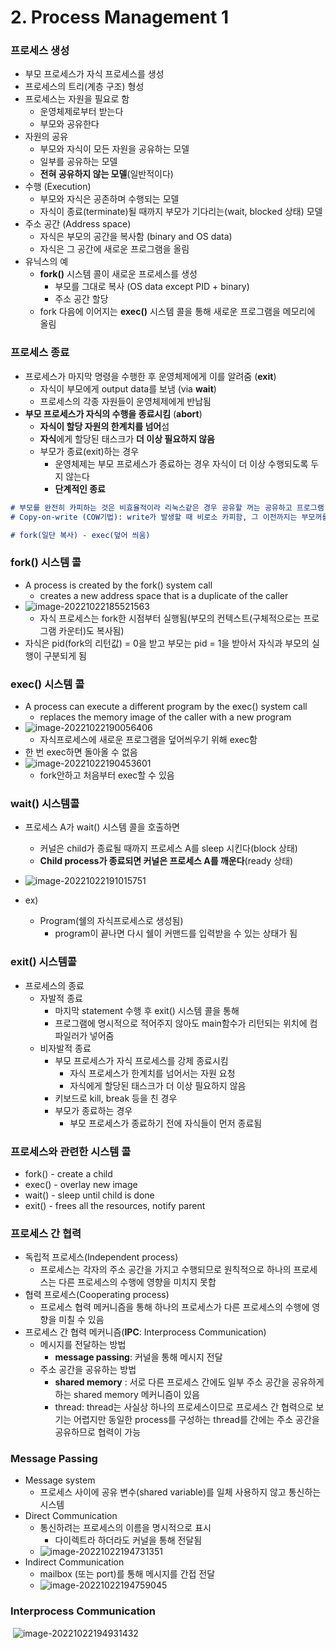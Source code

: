 # 2. Process Management 1

### 프로세스 생성

- 부모 프로세스가 자식 프로세스를 생성
- 프로세스의 트리(계층 구조) 형성
- 프로세스는 자원을 필요로 함
  - 운영체제로부터 받는다
  - 부모와 공유한다
- 자원의 공유
  - 부모와 자식이 모든 자원을 공유하는 모델
  - 일부를 공유하는 모델
  - **전혀 공유하지  않는 모델**(일반적이다)
- 수행 (Execution)
  - 부모와 자식은 공존하며 수행되는 모델
  - 자식이 종료(terminate)될 때까지 부모가 기다리는(wait, blocked 상태) 모델
- 주소 공간 (Address space)
  - 자식은 부모의 공간을 복사함 (binary and OS data)
  - 자식은 그 공간에 새로운 프로그램을 올림
- 유닉스의 예
  - **fork()** 시스템 콜이 새로운 프로세스를 생성
    - 부모를 그대로 복사 (OS data except PID + binary)
    - 주소 공간 할당
  - fork 다음에 이어지는 **exec()** 시스템 콜을 통해 새로운 프로그램을 메모리에 올림

### 프로세스 종료

- 프로세스가 마지막 명령을 수행한 후 운영체제에게 이를 알려줌 (**exit**)
  - 자식이 부모에게 output data를 보냄 (via **wait**)
  - 프로세스의 각종 자원들이 운영체제에게 반납됨
- **부모 프로세스가 자식의 수행을 종료시킴** (**abort**)
  - **자식이 할당 자원의 한계치를 넘어**섬
  - **자식**에게 할당된 태스크가 **더 이상 필요하지 않음**
  - 부모가 종료(exit)하는 경우
    - 운영체제는 부모 프로세스가 종료하는 경우 자식이 더 이상 수행되도록 두지 않는다
    - **단계적인 종료**

```markdown
# 부모를 완전히 카피하는 것은 비효율적이라 리눅스같은 경우 공유할 꺼는 공유하고 프로그램 카운터만 카피하는 식으로 구현함.
# Copy-on-write (COW기법): write가 발생할 때 비로소 카피함, 그 이전까지는 부모꺼를 공유하고 있음

# fork(일단 복사) - exec(덮어 씌움)
```

### fork() 시스템 콜

- A process is created by the fork() system call
  - creates a new address space that is a duplicate of the caller
- ![image-20221022185521563](2.Process_management.assets/image-20221022185521563.png)
  - 자식  프로세스는 fork한 시점부터 실행됨(부모의 컨텍스트(구체적으로는 프로그램 카운터)도 복사됨)
- 자식은 pid(fork의 리턴값) = 0을 받고 부모는 pid = 1을 받아서 자식과 부모의 실행이 구분되게 됨

### exec() 시스템 콜

- A process can execute a different program by the exec() system call
  - replaces the memory image of the caller with a new program
- ![image-20221022190056406](2.Process_management.assets/image-20221022190056406.png)
  - 자식프로세스에 새로운 프로그램을 덮어씌우기 위해 exec함
- 한 번 exec하면 돌아올 수 없음
- ![image-20221022190453601](2.Process_management.assets/image-20221022190453601.png)
  - fork안하고 처음부터 exec할 수 있음

### wait() 시스템콜

- 프로세스 A가 wait() 시스템 콜을 호출하면
  - 커널은 child가 종료될 때까지 프로세스 A를 sleep 시킨다(block 상태)
  - **Child process가 종료되면 커널은 프로세스 A를 깨운다**(ready 상태)
- ![image-20221022191015751](2.Process_management.assets/image-20221022191015751.png)

- ex) 
  - Program(쉘의 자식프로세스로 생성됨)
    - program이 끝나면 다시 쉘이 커맨드를 입력받을 수 있는 상태가 됨

### exit() 시스템콜

- 프로세스의 종료
  - 자발적 종료
    - 마지막 statement 수행 후 exit() 시스템 콜을 통해
    - 프로그램에 명시적으로 적어주지 않아도 main함수가 리턴되는 위치에 컴파일러가 넣어줌
  - 비자발적 종료
    - 부모 프로세스가 자식 프로세스를 강제 종료시킴
      - 자식 프로세스가 한계치를 넘어서는 자원 요청
      - 자식에게 할당된 태스크가 더 이상 필요하지 않음
    - 키보드로 kill, break 등을 친 경우
    - 부모가 종료하는 경우
      - 부모 프로세스가 종료하기 전에 자식들이 먼저 종료됨

### 프로세스와 관련한 시스템 콜

- fork() - create a child
- exec() - overlay new image
- wait() - sleep until child is done
- exit() - frees all the resources, notify parent

### 프로세스 간 협력

- 독립적 프로세스(Independent process)
  - 프로세스는 각자의 주소 공간을 가지고 수행되므로 원칙적으로 하나의 프로세스는 다른 프로세스의 수행에 영향을 미치지 못합
- 협력 프로세스(Cooperating process)
  - 프로세스 협력 메커니즘을 통해 하나의 프로세스가 다른 프로세스의 수행에 영향을 미칠 수 있음
- 프로세스 간 협력 메커니즘(**IPC**: Interprocess Communication)
  - 메시지를 전달하는 방법
    - **message passing**: 커널을 통해 메시지 전달
  - 주소 공간을 공유하는 방법
    - **shared memory** : 서로 다른 프로세스 간에도 일부 주소 공간을 공유하게 하는 shared memory 메커니즘이 있음
    - thread: thread는 사실상 하나의 프로세스이므로 프로세스 간 협력으로 보기는 어렵지만 동일한 process를 구성하는 thread를 간에는 주소 공간을 공유하므로 협력이 가능

### Message Passing

- Message system
  - 프로세스 사이에 공유 변수(shared variable)를 일체 사용하지 않고 통신하는 시스템
- Direct Communication
  - 통신하려는 프로세스의 이름을 명시적으로 표시
    - 다이렉트라 하더라도 커널을 통해 전달됨
  - ![image-20221022194731351](2.Process_management.assets/image-20221022194731351.png)
- Indirect Communication
  - mailbox (또는 port)를 통해 메시지를 간접 전달
  - ![image-20221022194759045](2.Process_management.assets/image-20221022194759045.png)

### Interprocess Communication

​	![image-20221022194931432](2.Process_management.assets/image-20221022194931432.png)






